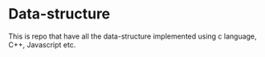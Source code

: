 # Data-structure
This is repo that have all the data-structure implemented using c language, C++, Javascript etc.

